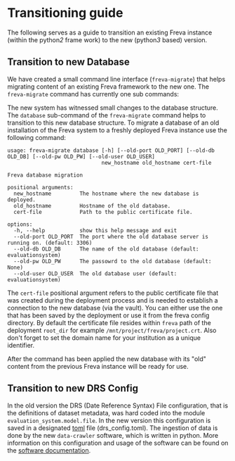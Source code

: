 # Transitioning guide

The following serves as a guide to transition an existing Freva instance
(within the python*2* frame work) to the new (python*3* based) version.


## Transition to new Database
We have created a small command line interface (`freva-migrate`) that
helps migrating content of an existing Freva framework to the new one.
The `freva-migrate` command has currently one sub commands:

The new system has witnessed small changes to the database structure. The `database`
sub-command of the `freva-migrate` command helps to transition to this new
database structure. To migrate a database of an old installation of the Freva
system to a freshly deployed Freva instance use the following command:

```
usage: freva-migrate database [-h] [--old-port OLD_PORT] [--old-db OLD_DB] [--old-pw OLD_PW] [--old-user OLD_USER]
                              new_hostname old_hostname cert-file

Freva database migration

positional arguments:
  new_hostname         The hostname where the new database is deployed.
  old_hostname         Hostname of the old database.
  cert-file            Path to the public certificate file.

options:
  -h, --help           show this help message and exit
  --old-port OLD_PORT  The port where the old database server is running on. (default: 3306)
  --old-db OLD_DB      The name of the old database (default: evaluationsystem)
  --old-pw OLD_PW      The passowrd to the old database (default: None)
  --old-user OLD_USER  The old database user (default: evaluationsystem)
```

The `cert-file` positional argument refers to the public certificate file that was
created during the deployment process and is needed to establish a connection to
the new database (via the vault). You can either use the one that has been
saved by the deployment or use it from the freva config directory. By default
the certificate file resides within `freva` path of the deployment `root_dir`
for example `/mnt/project/freva/project.crt`. Also don't forget to set the domain
name for your institution as a unique identifier.

After the command has been applied the new database with its "old" content from
the previous Freva instance will be ready for use.


## Transition to new DRS Config

In the old version the DRS (Date Reference Syntax) File configuration,
that is the definitions of dataset metadata, was hard coded into the module
`evaluation_system.model.file`. In the new version this configuration
is saved in a designated [toml](https://toml.io/en/) file (drs_config.toml).
The ingestion of data is done by the new `data-crawler` software, which is
written in python. More information on this configuration and usage of the
software can be found on the [software documentation](https://freva.gitlab-pages.dkrz.de/metadata-crawler-source/index.html).
